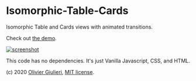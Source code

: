 # Isomorphic-Table-Cards

Isomorphic Table and Cards views with animated transitions.


Check out [the demo](https://evoluteur.github.io/isomorphic-table-cards/index.html).


[![screenshot](https://raw.github.com/evoluteur/isomorphic-table-cards/master/screenshot.gif)](https://evoluteur.github.io/isomorphic-table-cards/index.html)


This code has no dependencies. It's just Vanilla Javascript, CSS, and HTML.


(c) 2020 [Olivier Giulieri](https://evoluteur.github.io/), [MIT license](http://github.com/evoluteur/isomorphic-table-cards/blob/master/LICENSE).

